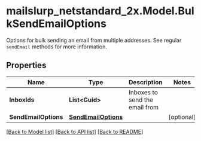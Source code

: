 # mailslurp_netstandard_2x.Model.BulkSendEmailOptions
Options for bulk sending an email from multiple addresses. See regular `sendEmail` methods for more information.

## Properties

Name | Type | Description | Notes
------------ | ------------- | ------------- | -------------
**InboxIds** | **List&lt;Guid&gt;** | Inboxes to send the email from | 
**SendEmailOptions** | [**SendEmailOptions**](SendEmailOptions) |  | [optional] 

[[Back to Model list]](../README#documentation-for-models) [[Back to API list]](../README#documentation-for-api-endpoints) [[Back to README]](../README)

